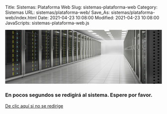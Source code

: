 Title: Sistemas: Plataforma Web
Slug: sistemas-plataforma-web
Category: Sistemas
URL: sistemas/plataforma-web/
Save_As: sistemas/plataforma-web/index.html
Date: 2021-04-23 10:08:00
Modified: 2021-04-23 10:08:00
JavaScripts: sistemas-plataforma-web.js


<div class="row">
    <div class="col-md-3">
    </div>
    <div class="col-md-6">
        <div class="my-3 py-3 pl-3 text-center">
            <img class="img-fluid" src="plataforma-web.jpg" alt="Plataforma Web"><br>
            <h3 class="lead">En pocos segundos se redigirá al sistema. Espere por favor.</h3>
            <div class="py-3">
                <a href="https://plataforma-web-dot-pjecz-268521.uc.r.appspot.com/" class="btn btn-secondary text-white">De clic aquí si no se redirige</a>
            </div>
        </div>
    </div>
    <div class="col-md-3">
    </div>
</div>
